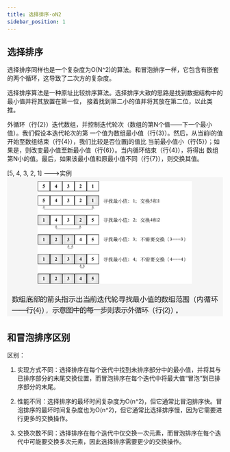 ```yaml
---
title: 选择排序-oN2
sidebar_position: 1
---
```


## 选择排序
选择排序同样也是一个复杂度为O(N^2)的算法。和冒泡排序一样，它包含有嵌套的两个循环，这导致了二次方的复杂度。

选择排序算法是一种原址比较排序算法。选择排序大致的思路是找到数据结构中的最小值并将其放置在第一位，
接着找到第二小的值并将其放在第二位，以此类推。

外循环（行{2}）迭代数组，并控制迭代轮次（数组的第N个值——下一个最小值）。我们假设本迭代轮次的第
一个值为数组最小值（行{3}）。然后，从当前i的值开始至数组结束（行{4}），我们比较是否位置j的值比
当前最小值小（行{5}）；如果是，则改变最小值至新最小值（行{6}）。当内循环结束（行{4}），将得出
数组第N小的值。最后，如果该最小值和原最小值不同（行{7}），则交换其值。

[5, 4, 3, 2, 1] --->实例
![](../../assets/img-排序/图1-选择排序.png)

## 和冒泡排序区别
区别：
1. 实现方式不同：选择排序在每个迭代中找到未排序部分中的最小值，并将其与已排序部分的末尾交换位置，而冒泡排序在每个迭代中将最大值“冒泡”到已排序部分的末尾。

2. 性能不同：选择排序的最坏时间复杂度为O(n^2)，但它通常比冒泡排序快。冒泡排序的最坏时间复杂度也为O(n^2)，但它通常比选择排序慢，因为它需要进行更多的交换操作。

3. 交换次数不同：选择排序在每个迭代中仅交换一次元素，而冒泡排序在每个迭代中可能要交换多次元素，因此选择排序需要更少的交换操作。
